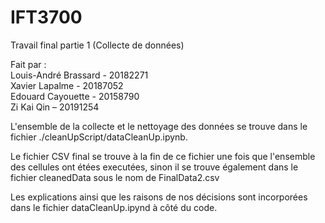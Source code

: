 # IFT3700
Travail final partie 1 (Collecte de données) </br>

Fait par : </br>
Louis-André Brassard - 20182271 </br>
Xavier Lapalme - 20187052 </br>
Edouard Cayouette - 20158790 </br>
Zi Kai Qin – 20191254 </br>


L'ensemble de la collecte et le nettoyage des données se trouve dans le fichier ./cleanUpScript/dataCleanUp.ipynb.

Le fichier CSV final se trouve à la fin de ce fichier une fois que l'ensemble des cellules ont étées executées, sinon il se trouve également dans le fichier cleanedData sous le nom de FinalData2.csv

Les explications ainsi que les raisons de nos décisions sont incorporées dans le fichier dataCleanUp.ipynd à côté du code.